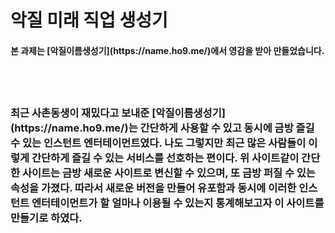 <h1>악질 미래 직업 생성기</h1>
<h4>본 과제는 [악질이름생성기](https://name.ho9.me/)에서 영감을 받아 만들었습니다.<h5>
<br>
<br>
<h3>최근 사촌동생이 재밌다고 보내준 [악질이름생성기](https://name.ho9.me/)는 간단하게 사용할 수 있고 동시에 금방 즐길 수 있는 인스턴트 엔터테이먼트였다. 나도 그렇지만 최근 많은 사람들이 이렇게 
간단하게 즐길 수 있는 서비스를 선호하는 편이다. 위 사이트같이 간단한 사이트는 금방 새로운 사이트로 변신할 수 있으며, 또 금방 퍼질 수 있는 속성을 가졌다. 따라서 새로운 버전을 만들어 유포함과 동시에 이러한 인스턴트 엔터테이먼트가 할 얼마나 이용될 수 있는지 통계해보고자 이 사이트를 만들기로 하였다.</h3>
